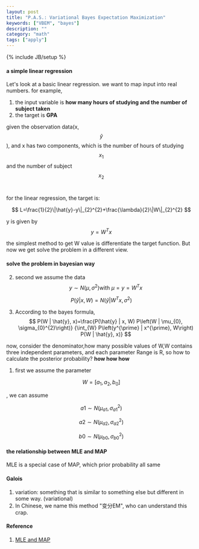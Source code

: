 ```yaml
---
layout: post
title: "P.A.S.: Variational Bayes Expectation Maximization"
keywords: ["VBEM", "bayes"]
description: ""
category: "math"
tags: ["apply"]
---
```

{% include JB/setup %}


#### a simple linear regression
Let's look at a basic linear regression. we want to map input into real numbers.
for example, 
1. the input variable is **how many hours of studying and the number of subject taken**
2. the target is **GPA**

given the observation data(x,$$\hat{y}$$), and x has two components, which is the number of hours of 
studying $$x_{1}$$ and the number of subject $$x_{2}$$ <br />

for the linear regression, the target is:  <br />

$$
    L=\frac{1}{2}\|\hat{y}-y\|_{2}^{2}+\frac{\lambda}{2}\|W\|_{2}^{2}
$$

y is given by $$y=W^{T} x $$

the simplest method to get W value is differentiate the target function. But now we get solve the problem
in a different view.
#### solve the problem in bayesian way

2. second we assume the data $$
y \sim N\left(\mu, \sigma^{2}\right)
\text{with  }
\mu=y=W^{T} x
$$

$$
P(\hat{y} | x, W)=N\left(\hat{y} | W^{T} x, \sigma^{2}\right)
$$

3. According to the bayes formula, 
$$
P(W | \hat{y}, x)=\frac{P(\hat{y} | x, W) P\left(W | \mu_{0}, \sigma_{0}^{2}\right)}
{\int_{W} P\left(y^{\prime} | x^{\prime}, W\right) P(W | \hat{y}, x)}
$$

now, consider the denominator,how many possible values of W,W contains three independent parameters,
and each parameter Range is R, so how to calculate the posterior probability?
**how how how**


1. first we assume the parameter 

$$
W=[a_{1},a_{2},b_{0}]
$$

, we can assume 

$$
a1 \sim N\left(\mu_{a1}, \sigma_{a1}^{2}\right)
$$

$$
a2 \sim N\left(\mu_{a2}, \sigma_{a2}^{2}\right)
$$

$$
b0 \sim N\left(\mu_{b0}, \sigma_{b0}^{2}\right)
$$




#### the relationship between MLE and MAP
MLE is a special case of MAP, which prior probability all same


#### Galois
1. variation: something that is similar to something else but different in some
   way. (variational)
2. In Chinese, we name this method "变分EM", who can understand this crap.




#### Reference
1. [MLE and MAP](https://wiseodd.github.io/techblog/2017/01/01/mle-vs-map/)
